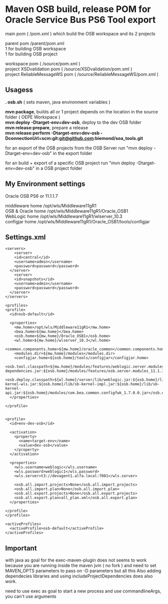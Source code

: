 Maven OSB build, release POM for Oracle Service Bus PS6 Tool export
===================================================================

main pom ( /pom.xml ) which build the OSB workspace and its 2 projects
 
parent pom /parent/pom.xml   
1 for building OSB workspace  
1 for building OSB project  

workspace pom ( /source/pom.xml )  
project XSDvalidation pom ( /source/XSDvalidation/pom.xml )  
project ReliableMessageWS pom ( /source/ReliableMessageWS/pom.xml )  


Usagess
-----

__. osb.sh__  ( sets maven, java environment variables )

__mvn package__, builds all or 1 project depends on the location in the source folder ( OEPE Workspace )  
__mvn deploy -Dtarget-env=dev-osb__, deploy to the dev OSB folder  
__mvn release:prepare__, prepare a release  
__mvn release:perform -Dtarget-env=dev-osb -DconnectionUrl=scm:git:git@github.com:biemond/soa_tools.git__  


for an export of the OSB projects from the OSB Server run "mvn deploy -Dtarget-env=dev-osb" in the export folder

for an build + export of a specific OSB project run "mvn deploy -Dtarget-env=dev-osb" in a OSB project folder

My Environment settings
-----------------------

Oracle OSB PS6 or 11.1.1.7

middleware home   /opt/wls/Middleware11gR1  
OSB & Oracle home /opt/wls/Middleware11gR1/Oracle_OSB1  
WebLogic home     /opt/wls/Middleware11gR1/wlserver_10.3  
configjar home    /opt/wls/Middleware11gR1/Oracle_OSB1/tools/configjar 


Settings.xml
------------
    <servers>
    	<server>
        <id>central</id>
        <username>admin</username>
        <password>password</password>
      </server>
    	<server>
        <id>snapshots</id>
        <username>admin</username>
        <password>password</password>
      </server>
    </servers>

    <profiles>
    <profile>
      <id>osb-default</id>

      <properties>
        <mw.home>/opt/wls/Middleware11gR1</mw.home>
        <bea.home>${mw.home}</bea.home>
        <osb.home>${mw.home}/Oracle_OSB1</osb.home>        
        <wl.home>${mw.home}/wlserver_10.3</wl.home>
        <common.components.home>${mw.home}/oracle_common</common.components.home>
        <modules.dir>${mw.home}/modules</modules.dir>
        <configjar.home>${osb.home}/tools/configjar</configjar.home>
				<osb.tool.classpath>${mw.home}/modules/features/weblogic.server.modules_10.3.6.0.jar:${wl.home}/server/lib/weblogic.jar:${common.components.home}/modules/oracle.http_client_11.1.1.jar:${common.components.home}/modules/oracle.xdk_11.1.0/xmlparserv2.jar:${common.components.home}/modules/oracle.webservices_11.1.1/orawsdl.jar:${common.components.home}/modules/oracle.wsm.common_11.1.1/wsm-dependencies.jar:${osb.home}/modules/features/osb.server.modules_11.1.1.7.jar:${osb.home}/soa/modules/oracle.soa.common.adapters_11.1.1/oracle.soa.common.adapters.jar:${osb.home}/lib/external/log4j_1.2.8.jar:${osb.home}/lib/alsb.jar:${configjar.home}/configjar.jar:${configjar.home}/L10N</osb.tool.classpath>	
				<osb.deploy.classpath>${wl.home}/server/lib/weblogic.jar:${osb.home}/lib/alsb.jar:${osb.home}/lib/sb-kernel-wls.jar:${osb.home}/lib/sb-kernel-impl.jar:${osb.home}/lib/sb-kernel-api.jar:${osb.home}/modules/com.bea.common.configfwk_1.7.0.0.jar</osb.deploy.classpath>	
      </properties>

    </profile>


    <profile>
      <id>env-dev-osb</id>

      <activation>
        <property>
          <name>target-env</name>
          <value>dev-osb</value>
        </property>
      </activation>

      <properties>
        <wls.username>weblogic</wls.username>
        <wls.password>weblogic1</wls.password>
        <wls.server>t3://devagent1.alfa.local:7001</wls.server>

        <osb.all.import.projects>None</osb.all.import.projects>
        <osb.all.import.plan>None</osb.all.import.plan>
        <osb.all.export.projects>None</osb.all.export.projects>
        <osb.all.export.plan>all_plan.xml</osb.all.export.plan>
      </properties>

    </profile>
    </profiles>
  
    <activeProfiles>
      <activeProfile>osb-default</activeProfile>
    </activeProfiles>
  


Important
---------
with java as goal for the exec-maven-plugin does not seems to work because you are running inside 
the maven jvm ( no fork ) and need to set MAVEN_OPTS parameters to pass on -D parameters but all this
Also adding dependecies libraries and using includeProjectDependencies does also work.

need to use exec as goal to start a new process and use commandlineArgs, you can't use arguments
